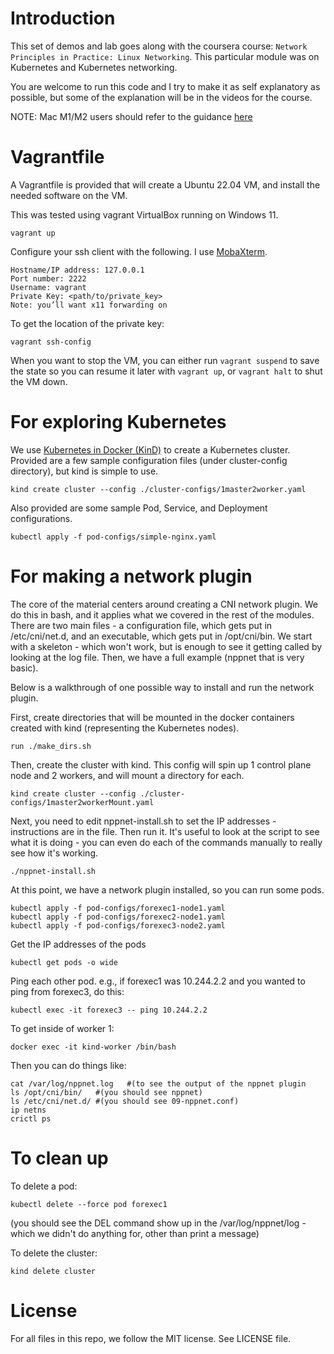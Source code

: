 # Introduction

This set of demos and lab goes along with the coursera course: `Network Principles in Practice: Linux Networking`.   This particular module was on Kubernetes and Kubernetes networking.  

You are welcome to run this code and I try to make it as self explanatory as possible, but some of the explanation will be in the videos for the course.

NOTE: Mac M1/M2 users should refer to the guidance [here](https://github.com/eric-keller/npp-linux-01-intro/blob/main/mac-arm/README.md)

# Vagrantfile

A Vagrantfile is provided that will create a Ubuntu 22.04 VM, and install the needed software on the VM.

This was tested using vagrant VirtualBox running on Windows 11.

```
vagrant up
```


Configure your ssh client with the following.  I use [MobaXterm](https://mobaxterm.mobatek.net/).
```
Hostname/IP address: 127.0.0.1
Port number: 2222
Username: vagrant
Private Key: <path/to/private_key>
Note: you’ll want x11 forwarding on
```

To get the location of the private key:

```
vagrant ssh-config
```


When you want to stop the VM, you can either run `vagrant suspend` to save the state so you can resume it later with `vagrant up`, or `vagrant halt` to shut the VM down.


# For exploring Kubernetes

We use [Kubernetes in Docker (KinD)](https://kind.sigs.k8s.io/) to create a Kubernetes cluster.  Provided are a few sample configuration files (under cluster-config directory), but kind is simple to use.

```
kind create cluster --config ./cluster-configs/1master2worker.yaml
```

Also provided are some sample Pod, Service, and Deployment configurations.

```
kubectl apply -f pod-configs/simple-nginx.yaml
```

# For making a network plugin

The core of the material centers around creating a CNI network plugin.  We do this in bash, and it applies what we covered in the rest of the modules.  There are two main files - a configuration file, which gets put in /etc/cni/net.d, and an executable, which gets put in /opt/cni/bin.  We start with a skeleton - which won't work, but is enough to see it getting called by looking at the log file.  Then, we have a full example (nppnet that is very basic).

Below is a walkthrough of one possible way to install and run the network plugin.

First, create directories that will be mounted in the docker containers created with kind (representing the Kubernetes nodes).

```
run ./make_dirs.sh
```

Then, create the cluster with kind.  This config will spin up 1 control plane node and 2 workers, and will mount a directory for each.

``` 
kind create cluster --config ./cluster-configs/1master2workerMount.yaml
```

Next, you need to edit nppnet-install.sh to set the IP addresses - instructions are in the file.  Then run it.  It's useful to look at the script to see what it is doing - you can even do each of the commands manually to really see how it's working.

```
./nppnet-install.sh
```

At this point, we have a network plugin installed, so you can run some pods.

```
kubectl apply -f pod-configs/forexec1-node1.yaml
kubectl apply -f pod-configs/forexec2-node1.yaml
kubectl apply -f pod-configs/forexec3-node2.yaml
```

Get the IP addresses of the pods

```
kubectl get pods -o wide
```

Ping each other pod. e.g., if forexec1 was 10.244.2.2 and you wanted to ping from forexec3, do this:

```
kubectl exec -it forexec3 -- ping 10.244.2.2
```

To get inside of worker 1:

```
docker exec -it kind-worker /bin/bash
```

Then you can do things like:

```
cat /var/log/nppnet.log   #(to see the output of the nppnet plugin
ls /opt/cni/bin/   #(you should see nppnet)
ls /etc/cni/net.d/ #(you should see 09-nppnet.conf)
ip netns
crictl ps
```

# To clean up

To delete a pod:

```
kubectl delete --force pod forexec1
```
(you should see the DEL command show up in the /var/log/nppnet/log - which we didn't do anything for, other than print a message)


To delete the cluster:

```
kind delete cluster
```

# License

For all files in this repo, we follow the MIT license.  See LICENSE file.


